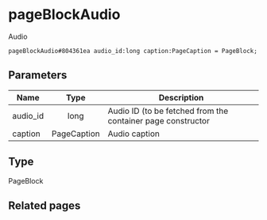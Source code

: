 # pageBlockAudio
Audio

```
pageBlockAudio#804361ea audio_id:long caption:PageCaption = PageBlock;
```

## Parameters
| Name | Type | Description |
| ---- | :----: | ----------- |
| audio_id | long | Audio ID (to be fetched from the container page constructor |
| caption | PageCaption | Audio caption |


## Type
PageBlock

## Related pages

